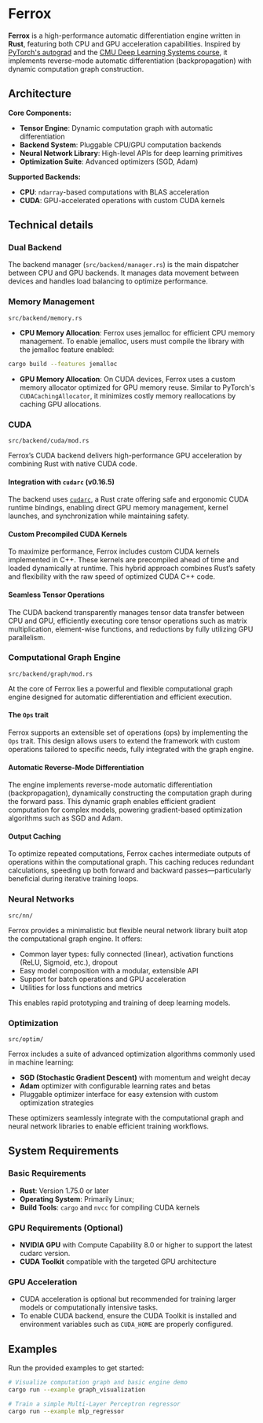 # Ferrox

**Ferrox** is a high-performance automatic differentiation engine written in **Rust**, featuring both CPU and GPU acceleration capabilities. Inspired by [PyTorch's autograd](https://pytorch.org/docs/stable/autograd.html) and the [CMU Deep Learning Systems course](https://dlsyscourse.org/), it implements reverse-mode automatic differentiation (backpropagation) with dynamic computation graph construction.

## Architecture

**Core Components:**

* **Tensor Engine**: Dynamic computation graph with automatic differentiation
* **Backend System**: Pluggable CPU/GPU computation backends
* **Neural Network Library**: High-level APIs for deep learning primitives
* **Optimization Suite**: Advanced optimizers (SGD, Adam)

**Supported Backends:**

* **CPU**: `ndarray`-based computations with BLAS acceleration
* **CUDA**: GPU-accelerated operations with custom CUDA kernels

## Technical details

### Dual Backend

The backend manager (`src/backend/manager.rs`) is the main dispatcher between CPU and GPU backends. It manages data movement between devices and handles load balancing to optimize performance.

### Memory Management

`src/backend/memory.rs`

* **CPU Memory Allocation**: Ferrox uses jemalloc for efficient CPU memory management. To enable jemalloc, users must compile the library with the jemalloc feature enabled:

```sh
cargo build --features jemalloc
```

* **GPU Memory Allocation**: On CUDA devices, Ferrox uses a custom memory allocator optimized for GPU memory reuse. Similar to PyTorch's `CUDACachingAllocator`, it minimizes costly memory reallocations by caching GPU allocations.

### CUDA

`src/backend/cuda/mod.rs`

Ferrox’s CUDA backend delivers high-performance GPU acceleration by combining Rust with native CUDA code.

#### Integration with `cudarc` (v0.16.5)

The backend uses [`cudarc`](https://github.com/mindaptiv/cudarc), a Rust crate offering safe and ergonomic CUDA runtime bindings, enabling direct GPU memory management, kernel launches, and synchronization while maintaining safety.

#### Custom Precompiled CUDA Kernels

To maximize performance, Ferrox includes custom CUDA kernels implemented in C++. These kernels are precompiled ahead of time and loaded dynamically at runtime. This hybrid approach combines Rust’s safety and flexibility with the raw speed of optimized CUDA C++ code.

#### Seamless Tensor Operations

The CUDA backend transparently manages tensor data transfer between CPU and GPU, efficiently executing core tensor operations such as matrix multiplication, element-wise functions, and reductions by fully utilizing GPU parallelism.

### Computational Graph Engine

`src/backend/graph/mod.rs`

At the core of Ferrox lies a powerful and flexible computational graph engine designed for automatic differentiation and efficient execution.

#### The `Ops` trait

Ferrox supports an extensible set of operations (ops) by implementing the `Ops` trait. This design allows users to extend the framework with custom operations tailored to specific needs, fully integrated with the graph engine.

#### Automatic Reverse-Mode Differentiation

The engine implements reverse-mode automatic differentiation (backpropagation), dynamically constructing the computation graph during the forward pass. This dynamic graph enables efficient gradient computation for complex models, powering gradient-based optimization algorithms such as SGD and Adam.

#### Output Caching

To optimize repeated computations, Ferrox caches intermediate outputs of operations within the computational graph. This caching reduces redundant calculations, speeding up both forward and backward passes—particularly beneficial during iterative training loops.

### Neural Networks

`src/nn/`

Ferrox provides a minimalistic but flexible neural network library built atop the computational graph engine. It offers:

* Common layer types: fully connected (linear), activation functions (ReLU, Sigmoid, etc.), dropout
* Easy model composition with a modular, extensible API
* Support for batch operations and GPU acceleration
* Utilities for loss functions and metrics

This enables rapid prototyping and training of deep learning models.

### Optimization

`src/optim/`

Ferrox includes a suite of advanced optimization algorithms commonly used in machine learning:

* **SGD (Stochastic Gradient Descent)** with momentum and weight decay
* **Adam** optimizer with configurable learning rates and betas
* Pluggable optimizer interface for easy extension with custom optimization strategies

These optimizers seamlessly integrate with the computational graph and neural network libraries to enable efficient training workflows.

## System Requirements

### Basic Requirements

* **Rust**: Version 1.75.0 or later
* **Operating System**: Primarily Linux;
* **Build Tools**: `cargo` and `nvcc` for compiling CUDA kernels

### GPU Requirements (Optional)

* **NVIDIA GPU** with Compute Capability 8.0 or higher to support the latest cudarc version.
* **CUDA Toolkit** compatible with the targeted GPU architecture

### GPU Acceleration

* CUDA acceleration is optional but recommended for training larger models or computationally intensive tasks.
* To enable CUDA backend, ensure the CUDA Toolkit is installed and environment variables such as `CUDA_HOME` are properly configured.

## Examples

Run the provided examples to get started:

```bash
# Visualize computation graph and basic engine demo
cargo run --example graph_visualization

# Train a simple Multi-Layer Perceptron regressor
cargo run --example mlp_regressor
```

